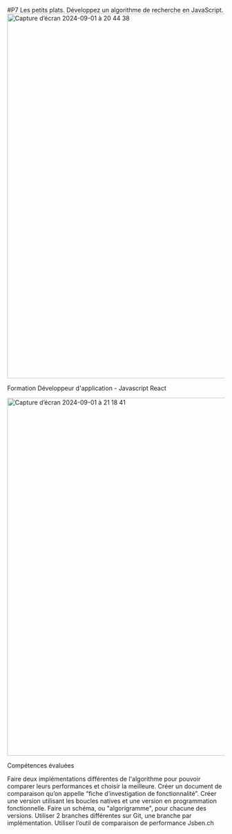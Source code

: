 #P7 Les petits plats. Développez un algorithme de recherche en JavaScript.
<img width="844" alt="Capture d’écran 2024-09-01 à 20 44 38" src="https://github.com/user-attachments/assets/80e1e580-9279-41fc-b589-b8d4e84f10b2">

Formation Développeur d'application - Javascript React

<img width="828" alt="Capture d’écran 2024-09-01 à 21 18 41" src="https://github.com/user-attachments/assets/03c375b4-4c79-4c43-91e1-881a485233ff">

Compétences évaluées

Faire deux implémentations différentes de l'algorithme pour pouvoir comparer leurs performances et choisir la meilleure.
Créer un document de comparaison qu’on appelle “fiche d’investigation de fonctionnalité”.
Créer une version utilisant les boucles natives et une version en programmation fonctionnelle.
Faire un schéma, ou "algorigramme", pour chacune des versions.
Utiliser 2 branches différentes sur Git, une branche par implémentation.
Utiliser l’outil de comparaison de performance Jsben.ch
